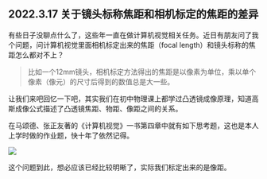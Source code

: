 ## 2022.3.17 关于镜头标称焦距和相机标定的焦距的差异

有些日子没聊点什么了，这些年一直在做计算机视觉相关任务。近日有朋友问了我个问题，问计算机视觉里面相机标定出来的焦距（focal length）和镜头标称的焦距怎么都对不上？ 

> 比如一个12mm镜头，相机标定方法得出的焦距是以像素为单位，乘以单个像素（像元）的尺寸后得到的数值总是大一些。



让我们来吧回忆一下吧，其实我们在初中物理课上都学过凸透镜成像原理，知道高斯成像公式描述了凸透镜焦距、物距、像距之间的关系。

在马颂德、张正友著的《计算机视觉》一书第四章中就有如下思考题，这也是本人上学时做的作业题，快十年了依然记得。

![](https://gitee.com/insokay/jah10527/posts/fig/926848750.jpg)

这个问题到此，想必应该已经比较明晰了，实际我们标定出来的是像距。



